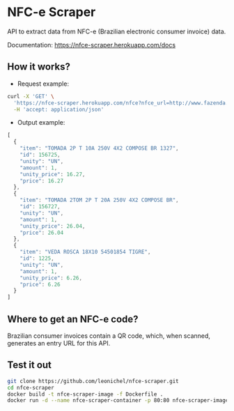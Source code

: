 # NFC-e Scraper

API to extract data from NFC-e (Brazilian electronic consumer invoice) data.

Documentation: https://nfce-scraper.herokuapp.com/docs

## How it works?

* Request example: 

~~~ sh
curl -X 'GET' \
  'https://nfce-scraper.herokuapp.com/nfce?nfce_url=http://www.fazenda.pr.gov.br/nfce/qrcode?p=<nfce-code>' \
  -H 'accept: application/json'
~~~

* Output example: 
~~~ javascript 
[
  {
    "item": "TOMADA 2P T 10A 250V 4X2 COMPOSE BR 1327",
    "id": 156725,
    "unity": "UN",
    "amount": 1,
    "unity_price": 16.27,
    "price": 16.27
  },
  {
    "item": "TOMADA 2TOM 2P T 20A 250V 4X2 COMPOSE BR",
    "id": 156727,
    "unity": "UN",
    "amount": 1,
    "unity_price": 26.04,
    "price": 26.04
  },
  {
    "item": "VEDA ROSCA 18X10 54501854 TIGRE",
    "id": 1225,
    "unity": "UN",
    "amount": 1,
    "unity_price": 6.26,
    "price": 6.26
  }
]
~~~

## Where to get an NFC-e code? 

Brazilian consumer invoices contain a QR code, which, when scanned, generates an entry URL for this API.

## Test it out

~~~ sh
git clone https://github.com/leonichel/nfce-scraper.git
cd nfce-scraper
docker build -t nfce-scraper-image -f Dockerfile . 
docker run -d --name nfce-scraper-container -p 80:80 nfce-scraper-image
~~~
